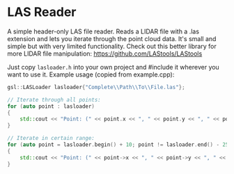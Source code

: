 # LAS Reader
 A simple header-only LAS file reader. Reads a LIDAR file with a .las extension and lets you iterate through the point cloud data. It's small and simple but with very limited functionality. Check out this better library for more LIDAR file manipulation: https://github.com/LAStools/LAStools

Just copy `lasloader.h` into your own project and #include it wherever you want to use it.
Example usage (copied from example.cpp):
 ```cpp
 gsl::LASLoader lasloader{"Complete\\Path\\To\\File.las"};

 // Iterate through all points:
 for (auto point : lasloader)
 {
     std::cout << "Point: (" << point.x << ", " << point.y << ", " << point.z << ")" << std::endl;
 }

 // Iterate in certain range:
 for (auto point = lasloader.begin() + 10; point != lasloader.end() - 25; ++point)
 {
     std::cout << "Point: (" << point->x << ", " << point->y << ", " << point->z << ")" << std::endl;
 }
 ```
